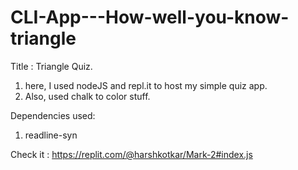 # CLI-App---How-well-you-know-triangle

Title : Triangle Quiz.
 1.	here, I used nodeJS and repl.it to host my simple quiz app.
 2.	Also, used chalk to color stuff.

 
 Dependencies used:
1.	readline-syn

Check it : https://replit.com/@harshkotkar/Mark-2#index.js
